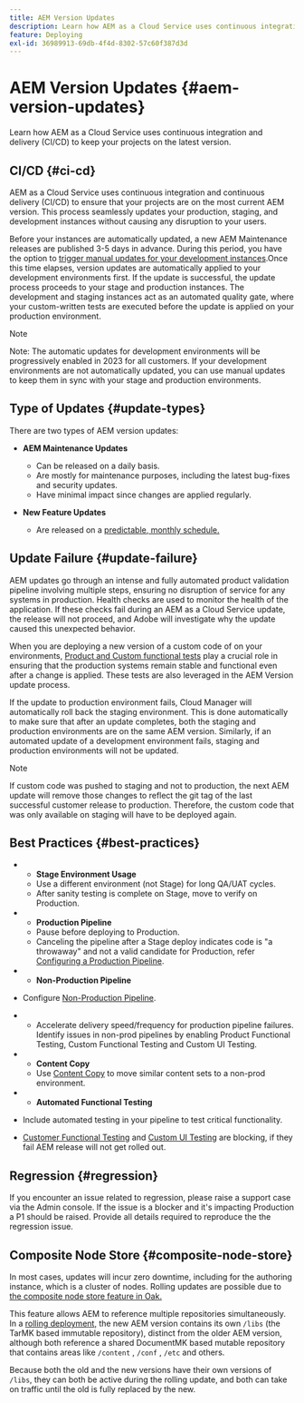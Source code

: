 ```yaml
---
title: AEM Version Updates
description: Learn how AEM as a Cloud Service uses continuous integration and delivery (CI/CD) to keep your projects on the latest version. 
feature: Deploying
exl-id: 36989913-69db-4f4d-8302-57c60f387d3d
---
```


# AEM Version Updates {#aem-version-updates}

Learn how AEM as a Cloud Service uses continuous integration and delivery (CI/CD) to keep your projects on the latest version.

## CI/CD {#ci-cd}

AEM as a Cloud Service uses continuous integration and continuous delivery (CI/CD) to ensure that your projects are on the most current AEM version. This process seamlessly updates your production, staging, and development instances without causing any disruption to your users.

Before your instances are automatically updated, a new AEM Maintenance releases are published 3-5 days in advance. During this period, you have the option to [trigger manual updates for your development instances](/help/implementing/cloud-manager/manage-environments.md#updating-dev-environment).Once this time elapses, version updates are automatically applied to your
development environments first. If the update is successful, the update process proceeds to your stage and production instances. The development and staging instances act as an automated quality gate, where your custom-written tests are executed before the update is applied on your production environment.

>[!NOTE]
>
> Note: The automatic updates for development environments will be progressively enabled in 2023 for all customers. If your development environments are not automatically updated, you can use manual updates to keep them in sync with your stage and production environments.


## Type of Updates {#update-types}

There are two types of AEM version updates:

* **AEM Maintenance Updates**

  * Can be released on a daily basis.
  * Are mostly for maintenance purposes, including the latest bug-fixes and security updates.
  * Have minimal impact since changes are applied regularly.

* **New Feature Updates**

   * Are released on a [predictable, monthly schedule.](https://experienceleague.adobe.com/docs/experience-manager-release-information/aem-release-updates/update-releases-roadmap.html)

## Update Failure {#update-failure}

AEM updates go through an intense and fully automated product validation pipeline involving multiple steps, ensuring no disruption of service for any systems in production. Health checks are used to monitor the health of the application. If these checks fail during an AEM as a Cloud Service update, the release will not proceed, and Adobe will investigate why the update caused this unexpected behavior. 

When you are deploying a new version of a custom code of on your environments, [Product and Custom functional tests](/help/implementing/cloud-manager/overview-test-results.md#functional-testing) play a crucial role in ensuring that the production systems remain stable and functional even after a change is applied. These tests are also leveraged in the AEM Version update process.

If the update to production environment fails, Cloud Manager will automatically roll back the staging environment. This is done automatically to make sure that after an update completes, both the staging and production environments are on the same AEM version.
Similarly, if an automated update of a development environment fails, staging and production environments will not be updated.

>[!NOTE]
>
>If custom code was pushed to staging and not to production, the next AEM update will remove those changes to reflect the git tag of the last successful customer release to production. Therefore, the custom code that was only available on staging will have to be deployed again.

## Best Practices {#best-practices}

* * **Stage Environment Usage**
  * Use a different environment (not Stage) for long QA/UAT cycles.
  * After sanity testing is complete on Stage, move to verify on Production.

* * **Production Pipeline**
  * Pause before deploying to Production.
  * Canceling the pipeline after a Stage deploy indicates code is "a throwaway" and not a valid candidate for Production, refer [Configuring a Production Pipeline](/help/implementing/cloud-manager/configuring-pipelines/configuring-production-pipelines.md).

* * **Non-Production Pipeline**
* Configure [Non-Production Pipeline](/help/implementing/cloud-manager/configuring-pipelines/configuring-non-production-pipelines.md#full-stack-code).
* * Accelerate delivery speed/frequency for production pipeline failures.  Identify issues in non-prod pipelines by enabling Product Functional Testing, Custom Functional Testing and Custom UI Testing. 

* * **Content Copy**
  * Use [Content Copy](/help/implementing/developing/tools/content-copy.md) to move similar content sets to a non-prod environment.

* * **Automated Functional Testing**
* Include automated testing in your pipeline to test critical functionality. 
* [Customer Functional Testing](/help/implementing/cloud-manager/functional-testing.md#custom-functional-testing) and [Custom UI Testing](/help/implementing/cloud-manager/functional-testing.md#custom-ui-testing) are blocking, if they fail AEM release will not get rolled out. 

## Regression {#regression}

If you encounter an issue related to regression, please raise a support case via the Admin console.  If the issue is a blocker and it's impacting Production a P1 should be raised.  Provide all details required to reproduce the the regression issue.  

## Composite Node Store {#composite-node-store}

In most cases, updates will incur zero downtime, including for the authoring instance, which is a cluster of nodes. Rolling updates are possible due to [the composite node store feature in Oak.](https://jackrabbit.apache.org/oak/docs/nodestore/compositens.html)

This feature allows AEM to reference multiple repositories simultaneously. In a [rolling deployment,](/help/implementing/deploying/overview.md#how-rolling-deployments-work) the new AEM version contains its own `/libs` (the TarMK based immutable repository), distinct from the older AEM version, although both reference a shared DocumentMK based mutable repository that contains areas like `/content` , `/conf` , `/etc` and others. 

Because both the old and the new versions have their own versions of `/libs`, they can both be active during the rolling update, and both can take on traffic until the old is fully replaced by the new.
